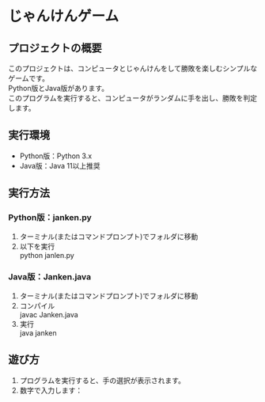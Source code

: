 # じゃんけんゲーム

## プロジェクトの概要
このプロジェクトは、コンピュータとじゃんけんをして勝敗を楽しむシンプルなゲームです。  
Python版とJava版があります。  
このプログラムを実行すると、コンピュータがランダムに手を出し、勝敗を判定します。

## 実行環境
- Python版：Python 3.x
- Java版：Java 11以上推奨

## 実行方法
### Python版：janken.py
1. ターミナル(またはコマンドプロンプト)でフォルダに移動
1. 以下を実行  
python janlen.py
### Java版：Janken.java
1. ターミナル(またはコマンドプロンプト)でフォルダに移動
1. コンパイル  
javac Janken.java
1. 実行  
java janken

## 遊び方
1. プログラムを実行すると、手の選択が表示されます。
1. 数字で入力します：
